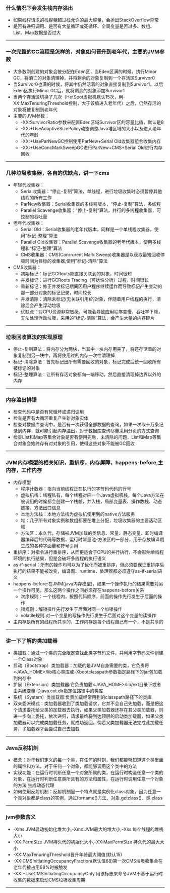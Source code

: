 ### 什么情况下会发生栈内存溢出
* 如果线程请求的栈容量超过栈允许的最大容量，会抛出StackOverflow异常
* 是否有递归调用、是否有大量循环或死循环、全局变量是否过多、数组、List、Map数据是否过大
***
### 一次完整的GC流程是怎样的，对象如何晋升到老年代，主要的JVM参数
* 大多数刚创建的对象会被分配在Eden区，当Eden区满的时候，执行Minor GC，将消亡的对象清理掉，并将剩余的对象复制到一个存活区Survivor0
* 当Survivor0也满的时候，将其中仍然活着的对象直接复制到Survivor1，以后Eden区执行Minor GC后，就将剩余的对象添加Survivor1
* 当两个存活区切换了几次（HotSpot虚拟机默认15次，用-XX:MaxTenuringThreshold控制，大于该值进入老年代）之后，仍然存活的对象将被复制到老年代
* 主要的JVM参数：
    * -XX:SurvivorRatio参数来配置Eden区域Survivor区的容量比值，默认是8
    * -XX:+UseAdaptiveSizePolicy动态调整Java堆区域的大小以及进入老年代的年龄
    * -XX:+UseParNewGC控制使用ParNew+Serial Old收集器组合收集内存
    * -XX:+UseConcMarkSweepGC进行ParNew+CMS+Serial Old进行内存回收
***
### 几种垃圾收集器，各自的优缺点，讲一下cms
* 年轻代收集器：
    * Serial收集器：“停止-复制”算法，单线程，进行垃圾收集时必须暂停其他线程的所有工作
    * ParNew收集器：Serial收集器的多线程版本，“停止-复制”算法，多线程
    * Parallel Scavenge收集器：”停止-复制“算法，并行的多线程收集器，可控制的吞吐量
* 老年代收集器：
    * Serial Old：Serial收集器的老年代版本，同样是一个单线程收集器，使用“标记-整理”算法
    * Parallel Old收集器：Parallel Scavenge收集器的老年代版本，使用多线程和“标记-整理”算法
    * CMS收集器：CMS(Conrrurent Mark Sweep)收集器是以获取最短回收停顿时间为目标的收集器,使用"标记-清除"算法
* CMS收集器：
    * 初始标记：标记GCRoots能直接关联到的对象，时间很短
    * 并发标记：进行GCRoots Tracing（可达性分析）过程，时间很长
    * 重新标记：修正并发标记期间因用户程序继续运作而导致标记产生变动的那一部分对象的标记记录，时间较长
    * 并发清除：清除未标记(无关联引用)的对象，伴随着用户线程的执行，清除后会产生浮动垃圾
    * 优缺点：对CPU资源非常敏感，可能会导致应用程序变慢，吞吐率下降，无法处理浮动垃圾，采用的“标记-清除”算法，会产生大量的内存碎片
***
### 垃圾回收算法的实现原理
* 停止-复制算法：将内存分为两块，当其中一块内存用完了，将还存活着的对象复制到另一块中，再将使用过的内存一次性清理掉
* 标记-清除算法：首先标记出所有需要回收的对象，标记完成后统一回收所有被标记的对象
* 标记-整理算法：让所有存活对象都向一端移动，然后直接清理掉边界以外的内存
***
### 内存溢出排错
* 检查代码中是否有死循环或递归调用
* 检查是否有大循环重复产生新对象实体 
* 检查对数据库查询中，是否有一次获得全部数据的查询，如果一次取十万条记录到内存，就可能引起内存溢出，对于数据库查询尽量采用分页的方式查询
* 检查List和Map等集合对象是否有使用完后，未清除的问题，List和Map等集合对象会始终存有对对象的引用，使得这些对象不能被GC回收
***
### JVM内存模型的相关知识，重排序，内存屏障，happens-before,主内存，工作内存
* 内存模型
    * 程序计数器：指向当前线程正在执行的字节码代码的行号
    * 虚拟机栈：线程私有，每个线程对应一个Java虚拟机栈，每个Java方法在被调用的时候都会创建一个栈帧，并入栈，局部变量表、操作数栈、动态链接、方法出口信息
    * 本地方法栈：本地方法栈为虚拟机使用到的native方法服务
    * 堆：几乎所有对象实例和数组都要在堆上分配，垃圾收集器的主要活动区域
    * 方法区：永久代，存储被JVM加载的类信息、常量、静态变量、即时编译器编译后的代码等数据，运行时常量池-方法区的一部分，用于存放编译期生成的各种字面量和符号引用
* 重排序：对指令进行重排序，从而更适合于CPU的并行执行，不会影响单线程环境的执行结果，但是会破坏多线程的执行语义
* as-if-serial：所有的操作均可以为了优化而被重排序，但必须要保证重排序后执行的结果不能被改变，编译器、runtime、处理器都必须遵守as-if-serial语义
* happens-before:在JMM(java内存模型)，如果一个操作执行的结果需要对另一个操作可见，那么这两个操作之间必须存在happens-before关系
    * 次序规则：一个线程内，按照代码顺序，前面的操作先行发生于后面的操作
    * 锁规则：解锁操作先行发生于后面对同一个加锁操作
    * volatile规则:对一个变量的写操作先行发生于后面对这个变量的读操作
* 主内存是所有的线程所共享的，工作内存是每个线程自己有一个，不是共享的
***
### 讲一下了解的类加载器
* 类加载：通过一个类的完全限定查找此类字节码文件，并利用字节码文件创建一个Class对象
* 启动（Bootstrap）类加载器：加载的是JVM自身需要的类，它负责将<JAVA_HOME>/lib核心类库或-Xbootclasspath参数指定路径下的jar包加载到内存中
* 扩展（Extension）类加载器:它负责加载<JAVA_HOME>/lib/ext目录下或者由系统变量-Djava.ext.dir指定位路径中的类库
* 系统（System）类加载器:负责加载经常用到的classpath路径下的类库
* 双亲委派模式：类加载器收到了类加载请求，它并不会自己先加载，而是把这个请求委托给父类的加载器去执行，如果父类加载器还存在其父类加载器，则进一步向上委托，依次递归，请求最终将到达顶层的启动类加载器，如果父类加载器可以完成类加载任务，就成功返回，倘若父类加载器无法完成此加载任务，子加载器才会尝试自己去加载
***
### Java反射机制
* 概念：对于我们定义的每一个类，在任何的时刻，我们都能够知道这个类里面的属性和方法，对于任何一个对象，都能够调用这个类中的方法
* 实现功能：在运行时判断任意一个对象所属的类，在运行时构造任意一个类的对象，在运行时判断任意类所具有的方法和属性，在运行时调用任意一个对象的方法
生成动态代理
* 如何使用反射机制：反射机制里一个特点就是实例化class对象，因为任意一个类对象都是class的实例，通过forname()方法、对象.getclass()、类.class
***
### jvm参数含义
* -Xms JVM启动初始化堆大小,-Xmx JVM最大的堆大小,-Xss 每个线程的堆栈大小
* -XX:PermSize JVM持久代的初始化大小,-XX:MaxPermSize 持久代的最大大小
* -XX:MaxTenuringThreshold晋升年龄最大阈值(默认15)
* -XX:CMSInitiatingOccupancyFraction(默认值68)第一次CMS垃圾收集会在老年代被占用68%时被触发 
* -XX:+UseCMSInitiatingOccupancyOnly 用该标志来命令JVM不基于运行时收集的数据来启动CMS垃圾收集周期
***
